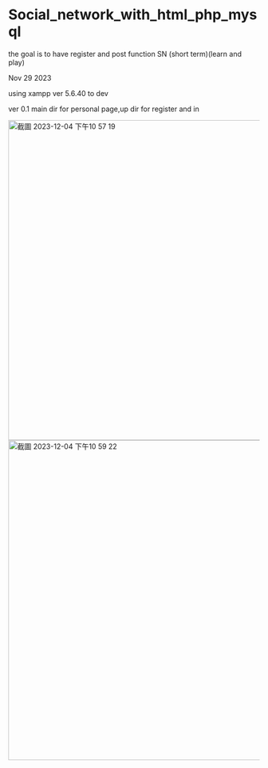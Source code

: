 # Social_network_with_html_php_mysql
the goal is to have register and post function SN (short term)(learn and play)

Nov 29 2023

using xampp ver 5.6.40 to dev

ver 0.1 main dir for personal page,up dir for register and in


<img width="640" alt="截圖 2023-12-04 下午10 57 19" src="https://github.com/phi622968143/Social_network_with_html_php_mysql/assets/40814498/b4485e48-0380-4656-871b-bf7f3deee9be">
<img width="640" alt="截圖 2023-12-04 下午10 59 22" src="https://github.com/phi622968143/Social_network_with_html_php_mysql/assets/40814498/f255f055-84ac-4f50-b892-7af1832057db">
